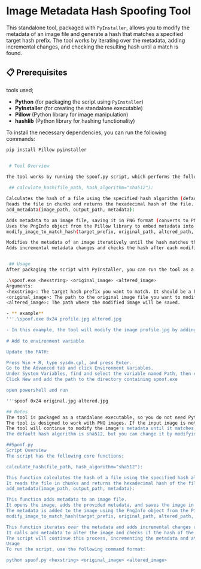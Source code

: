 # Image Metadata Hash Spoofing Tool

This standalone tool, packaged with `PyInstaller`, allows you to modify the metadata of an image file and generate a hash that matches a specified target hash prefix. The tool works by iterating over the metadata, adding incremental changes, and checking the resulting hash until a match is found.

## 📋 Prerequisites

 tools used;

- **Python** (for packaging the script using `PyInstaller`)
- **PyInstaller** (for creating the standalone executable)
- **Pillow** (Python library for image manipulation)
- **hashlib** (Python library for hashing functionality)

To install the necessary dependencies, you can run the following commands:

```bash
pip install Pillow pyinstaller


 # Tool Overview
 
The tool works by running the spoof.py script, which performs the following actions:

 ## calculate_hash(file_path, hash_algorithm="sha512"):

Calculates the hash of a file using the specified hash algorithm (default is sha512).
Reads the file in chunks and returns the hexadecimal hash of the file.
add_metadata(image_path, output_path, metadata):

Adds metadata to an image file, saving it in PNG format (converts to PNG if necessary).
Uses the PngInfo object from the Pillow library to embed metadata into the image.
modify_image_to_match_hash(target_prefix, original_path, altered_path, hash_algorithm="sha512"):

Modifies the metadata of an image iteratively until the hash matches the specified target hash prefix.
Adds incremental metadata changes and checks the hash after each modification.


 ## Usage
After packaging the script with PyInstaller, you can run the tool as a standalone executable. The usage is as follows:

.\spoof.exe <hexstring> <original_image> <altered_image>
Arguments:
<hexstring>: The target hash prefix you want to match. It should be a hexadecimal string, and the tool will attempt to find a hash that starts with this prefix.
<original_image>: The path to the original image file you want to modify.
<altered_image>: The path where the modified image will be saved.

- ** example**
'''.\spoof.exe 0x24 profile.jpg altered.jpg

- In this example, the tool will modify the image profile.jpg by adding metadata, iterating over the changes until it generates an image whose hash starts with 0x24. The resulting image will be saved as ared.jpg.
  
# Add to environment variable

Update the PATH:

Press Win + R, type sysdm.cpl, and press Enter.
Go to the Advanced tab and click Environment Variables.
Under System Variables, find and select the variable named Path, then click Edit.
Click New and add the path to the directory containing spoof.exe 

open powershell and run

'''spoof 0x24 original.jpg altered.jpg

## Notes
The tool is packaged as a standalone executable, so you do not need Python or additional dependencies installed on the target machine.
The tool is designed to work with PNG images. If the input image is not in PNG format, it will be automatically converted.
The tool will continue to modify the image's metadata until it matches the specified hash prefix.
The default hash algorithm is sha512, but you can change it by modifying the script.

##Spoof.py
Script Overview
The script has the following core functions:

calculate_hash(file_path, hash_algorithm="sha512"):

This function calculates the hash of a file using the specified hash algorithm (default is sha512).
It reads the file in chunks and returns the hexadecimal hash of the file.
add_metadata(image_path, output_path, metadata):

This function adds metadata to an image file.
It opens the image, adds the provided metadata, and saves the image in PNG format (converting to PNG if necessary).
The metadata is added to the image using the PngInfo object from the Pillow library.
modify_image_to_match_hash(target_prefix, original_path, altered_path, hash_algorithm="sha512"):

This function iterates over the metadata and adds incremental changes until the hash of the altered image matches the specified target_prefix.
It calls add_metadata to alter the image and checks if the hash of the modified image matches the desired hash prefix.
The script will continue this process, incrementing the metadata and attempting to match the hash until a match is found.
Usage
To run the script, use the following command format:

python spoof.py <hexstring> <original_image> <altered_image>
